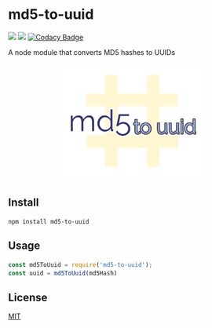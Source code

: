 # md5-to-uuid

![](https://travis-ci.com/cdimascio/md5-to-uuid.svg?branch=master)
![](https://img.shields.io/badge/license-MIT-blue.svg)
[![Codacy Badge](https://api.codacy.com/project/badge/Grade/873f7237831c40fc8db306eaf8f3069c)](https://app.codacy.com/app/cdimascio/md5-to-uuid?utm_source=github.com&utm_medium=referral&utm_content=cdimascio/md5-to-uuid&utm_campaign=Badge_Grade_Dashboard)

A node module that converts MD5 hashes to UUIDs

<p align="center">
<img src="https://raw.githubusercontent.com/cdimascio/md5-to-uuid/master/assets/md5-to-uuid.png" width="300px">
</p>

## Install

```shell
npm install md5-to-uuid
```

## Usage

```javascript
const md5ToUuid = require('md5-to-uuid');
const uuid = md5ToUuid(md5Hash)
```

## License
[MIT](LICENSE)
